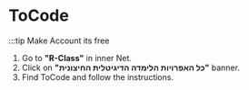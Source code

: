 # ToCode

:::tip Make Account its free 

1. Go to **"R-Class"** in inner Net.
2. Click on **"כל האפרויות הלימדה הדיגיטלית החיצונית"** banner.
3. Find ToCode and follow the instructions.

